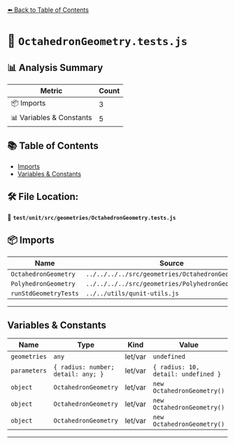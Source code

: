 [⬅️ Back to Table of Contents](../../../../index.md)

# 📄 `OctahedronGeometry.tests.js`

## 📊 Analysis Summary

| Metric | Count |
|--------|-------|
| 📦 Imports | 3 |
| 📊 Variables & Constants | 5 |

## 📚 Table of Contents

- [Imports](#imports)
- [Variables & Constants](#variables-constants)

## 🛠️ File Location:
📂 **`test/unit/src/geometries/OctahedronGeometry.tests.js`**

## 📦 Imports

| Name | Source |
|------|--------|
| `OctahedronGeometry` | `../../../../src/geometries/OctahedronGeometry.js` |
| `PolyhedronGeometry` | `../../../../src/geometries/PolyhedronGeometry.js` |
| `runStdGeometryTests` | `../../utils/qunit-utils.js` |


---

## Variables & Constants

| Name | Type | Kind | Value | Exported |
|------|------|------|-------|----------|
| `geometries` | `any` | let/var | `undefined` | ✗ |
| `parameters` | `{ radius: number; detail: any; }` | let/var | `{ radius: 10, detail: undefined }` | ✗ |
| `object` | `OctahedronGeometry` | let/var | `new OctahedronGeometry()` | ✗ |
| `object` | `OctahedronGeometry` | let/var | `new OctahedronGeometry()` | ✗ |
| `object` | `OctahedronGeometry` | let/var | `new OctahedronGeometry()` | ✗ |


---